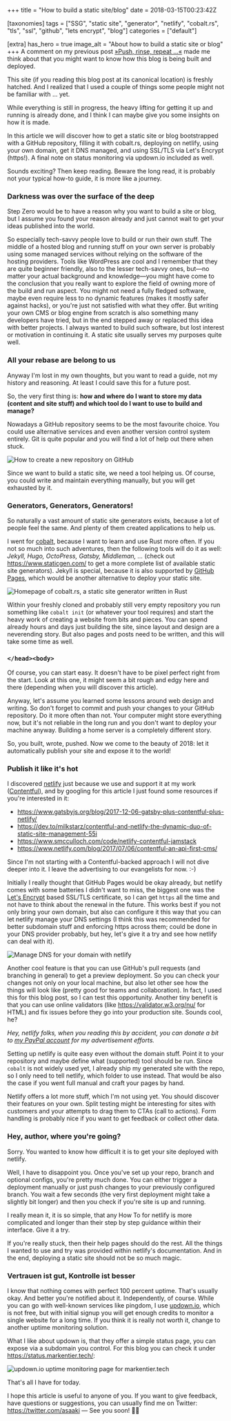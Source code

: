+++
title = "How to build a static site/blog"
date = 2018-03-15T00:23:42Z

[taxonomies]
tags = ["SSG", "static site", "generator", "netlify", "cobalt.rs", "tls", "ssl", "github", "lets encrypt", "blog"]
categories = ["default"]

[extra]
has_hero = true
image_alt = "About how to build a static site or blog"
+++
A comment on my previous post [»Push, rinse, repeat …«](/posts/2018/03/push-rinse-repeat/) made me think about that you might want to know how this blog is being built and deployed.

<!-- more -->

This site (if you reading this blog post at its canonical location) is freshly hatched. And I realized that I used a couple of things some people might not be familiar with … yet.

While everything is still in progress, the heavy lifting for getting it up and running is already done, and I think I can maybe give you some insights on how it is made.

In this article we will discover how to get a static site or blog bootstrapped with a GitHub repository, filling it with cobalt.rs, deploying on netlify, using your own domain, get it DNS managed, and using SSL/TLS via Let's Encrypt (https!). A final note on status monitoring via updown.io included as well.

Sounds exciting? Then keep reading. Beware the long read, it is probably not your typical how-to guide, it is more like a journey.

### Darkness was over the surface of the deep

Step Zero would be to have a reason why you want to build a site or blog, but I assume you found your reason already and just cannot wait to get your ideas published into the world.

So especially tech-savvy people love to build or run their own stuff. The middle of a hosted blog and running stuff on your own server is probably using some managed services without relying on the software of the hosting providers. Tools like WordPress are cool and I remember that they are quite beginner friendly, also to the lesser tech-savvy ones, but—no matter your actual background and knowledge—you might have come to the conclusion that you really want to explore the field of owning more of the build and run aspect. You might not need a fully fledged software, maybe even require less to no dynamic features (makes it mostly safer against hacks), or you're just not satisfied with what they offer. But writing your own CMS or blog engine from scratch is also something many developers have tried, but in the end stepped away or replaced this idea with better projects. I always wanted to build such software, but lost interest or motivation in continuing it. A static site usually serves my purposes quite well.

### All your rebase are belong to us

Anyway I'm lost in my own thoughts, but you want to read a guide, not my history and reasoning. At least I could save this for a future post.

So, the very first thing is: **how and where do I want to store my data (content and site stuff) and which tool do I want to use to build and manage?**

Nowadays a GitHub repository seems to be the most favourite choice. You could use alternative services and even another version control system entirely. Git is quite popular and you will find a lot of help out there when stuck.

![How to create a new repository on GitHub](./how-to_new-github-repo.png)

Since we want to build a static site, we need a tool helping us. Of course, you could write and maintain everything manually, but you will get exhausted by it.

### Generators, Generators, Generators!

So naturally a vast amount of static site generators exists, because a lot of people feel the same. And plenty of them created applications to help us.

I went for [cobalt](https://cobalt-org.github.io/), because I want to learn and use Rust more often. If you not so much into such adventures, then the following tools will do it as well: _Jekyll, Hugo, OctoPress, Gatsby, Middleman, …_ (check out <https://www.staticgen.com/> to get a more complete list of available static site generators). Jekyll is special, because it is also supported by [GitHub Pages](https://pages.github.com/), which would be another alternative to deploy your static site.

![Homepage of cobalt.rs, a static site generator written in Rust](./how-to_cobalt-org.png)

Within your freshly cloned and probably still very empty repository you run something like `cobalt init` (or whatever your tool requires) and start the heavy work of creating a website from bits and pieces. You can spend already hours and days just building the site, since layout and design are a neverending story.
But also pages and posts need to be written, and this will take some time as well.

### `</head><body>`

Of course, you can start easy. It doesn't have to be pixel perfect right from the start. Look at this one, it might seem a bit rough and edgy here and there (depending when you will discover this article).

Anyway, let's assume you learned some lessons around web design and writing. So don't forget to commit and push your changes to your GitHub repository. Do it more often than not. Your computer might store everything now, but it's not reliable in the long run and you don't want to deploy your machine anyway. Building a home server is a completely different story.

So, you built, wrote, pushed. Now we come to the beauty of 2018: let it automatically publish your site and expose it to the world!

### Publish it like it's hot

I discovered [netlify](https://www.netlify.com/) just because we use and support it at my work ([Contentful](https://www.contentful.com/)), and by googling for this article I just found some resources if you're interested in it:

* <https://www.gatsbyjs.org/blog/2017-12-06-gatsby-plus-contentful-plus-netlify/>
* <https://dev.to/milkstarz/contentful-and-netlify-the-dynamic-duo-of-static-site-management-55i>
* <https://www.smcculloch.com/code/netlify-contentful-jamstack>
* <https://www.netlify.com/blog/2017/07/06/contentful-an-api-first-cms/>

Since I'm not starting with a Contentful-backed approach I will not dive deeper into it. I leave the advertising to our evangelists for now. :-)

Initially I really thought that GitHub Pages would be okay already, but netlify comes with some batteries I didn't want to miss, the biggest one was the [Let's Encrypt](https://letsencrypt.org/) based SSL/TLS certificate, so I can get `https` all the time and not have to think about the renewal in the future. This works best if you not only bring your own domain, but also can configure it this way that you can let netlify manage your DNS settings (I think this was recommended for better subdomain stuff and enforcing https across them; could be done in your DNS provider probably, but hey, let's give it a try and see how netlify can deal with it).

![Manage DNS for your domain with netlify](./how-to_netlify-dns.png)

Another cool feature is that you can use GitHub's pull requests (and branching in general) to get a preview deployment. So you can check your changes not only on your local machine, but also let other see how the things will look like (pretty good for teams and collaboration). In fact, I used this for this blog post, so I can test this opportunity. Another tiny benefit is that you can use online validators (like <https://validator.w3.org/nu/> for HTML) and fix issues before they go into your production site. Sounds cool, he?

_Hey, netlify folks, when you reading this by accident, you can donate a bit to [my PayPal account](https://www.paypal.me/asaaki) for my advertisement efforts._

Setting up netlify is quite easy even without the domain stuff. Point it to your repository and maybe define what (supported) tool should be run.
Since `cobalt` is not widely used yet, I already ship my generated site with the repo, so I only need to tell netlify, which folder to use instead. That would be also the case if you went full manual and craft your pages by hand.

Netlify offers a lot more stuff, which I'm not using yet. You should discover their features on your own. Split testing might be interesting for sites with customers and your attempts to drag them to CTAs (call to actions). Form handling is probably nice if you want to get feedback or collect other data.

### Hey, author, where you're going?

Sorry. You wanted to know how difficult it is to get your site deployed with netlify.

Well, I have to disappoint you. Once you've set up your repo, branch and optional configs, you're pretty much done.
You can either trigger a deployment manually or just push changes to your previously configured branch.
You wait a few seconds (the very first deployment might take a slightly bit longer) and then you check if you're site is up and running.

I really mean it, it is so simple, that any How To for netlify is more complicated and longer than their step by step guidance within their interface. Give it a try.

If you're really stuck, then their help pages should do the rest.
All the things I wanted to use and try was provided within netlify's documentation. And in the end, deploying a static site should not be so much magic.

### Vertrauen ist gut, Kontrolle ist besser

I know that nothing comes with perfect 100 percent uptime. That's usually okay. And better you're notified about it. Independently, of course.
While you can go with well-known services like pingdom, I use [updown.io](https://updown.io/), which is not free, but with initial signup you will get enough credits to monitor a single website for a long time. If you think it is really not worth it, change to another uptime monitoring solution.

What I like about updown is, that they offer a simple status page, you can expose via a subdomain you control. For this blog you can check it under <https://status.markentier.tech/>:

![updown.io uptime monitoring page for markentier.tech](./how-to_updown-monitoring.png)

That's all I have for today.

I hope this article is useful to anyone of you. If you want to give feedback, have questions or suggestions, you can usually find me on Twitter: <https://twitter.com/asaaki> — See you soon! 👋🏽
